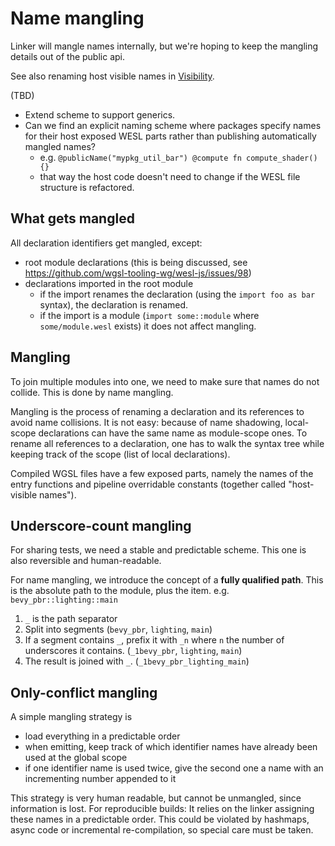 # Name mangling

Linker will mangle names internally, but we're hoping to keep the mangling details out of the public api.

See also renaming host visible names in [Visibility](./Visiblity.md).

(TBD)

* Extend scheme to support generics.
* Can we find an explicit naming scheme where packages specify names for their host exposed WESL parts
  rather than publishing automatically mangled names?
  * e.g. `@publicName("mypkg_util_bar") @compute fn compute_shader() {}`
  * that way the host code doesn't need to change if the WESL file structure is refactored.
 
## What gets mangled

All declaration identifiers get mangled, except:
* root module declarations (this is being discussed, see <https://github.com/wgsl-tooling-wg/wesl-js/issues/98>)
* declarations imported in the root module
  * if the import renames the declaration (using the `import foo as bar` syntax), the declaration is renamed.
  * if the import is a module (`import some::module` where `some/module.wesl` exists) it does not affect mangling.

## Mangling

To join multiple modules into one, we need to make sure that names do not collide. This is done by name mangling.

Mangling is the process of renaming a declaration and its references to avoid name collisions.
It is not easy: because of name shadowing, local-scope declarations can have the same name as module-scope ones.
To rename all references to a declaration, one has to walk the syntax tree while keeping track of the scope (list of local declarations).

Compiled WGSL files have a few exposed parts, namely the names of the entry functions and pipeline overridable constants (together called "host-visible names").


## Underscore-count mangling

For sharing tests, we need a stable and predictable scheme. This one is also reversible and human-readable.

For name mangling, we introduce the concept of a **fully qualified path**.
This is the absolute path to the module, plus the item. e.g. `bevy_pbr::lighting::main`

1. `_` is the path separator
2. Split into segments (`bevy_pbr`, `lighting`, `main`)
3. If a segment contains `_`, prefix it with `_n` where `n`  the number of underscores it contains. (`_1bevy_pbr`, `lighting`, `main`)
3. The result is joined with `_`. (`_1bevy_pbr_lighting_main`)

## Only-conflict mangling

A simple mangling strategy is
- load everything in a predictable order
- when emitting, keep track of which identifier names have already been used at the global scope
- if one identifier name is used twice, give the second one a name with an incrementing number appended to it

This strategy is very human readable, but cannot be unmangled, since information is lost.
For reproducible builds: It relies on the linker assigning these names in a predictable order. This could be violated by hashmaps, async code or incremental re-compilation, so special care must be taken.

